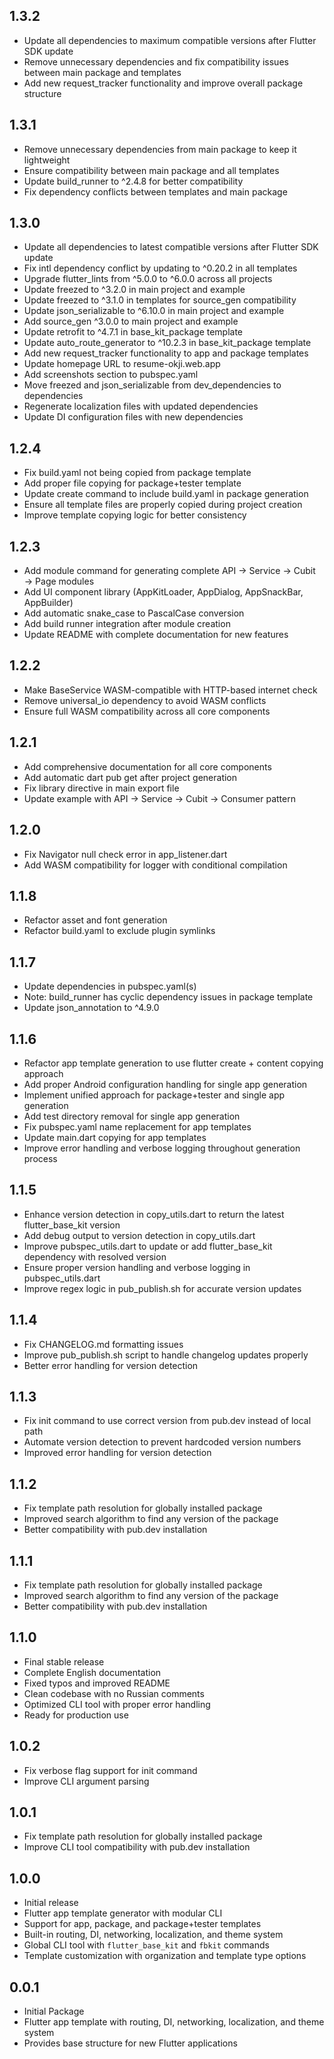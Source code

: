 ## 1.3.2

- Update all dependencies to maximum compatible versions after Flutter SDK update
- Remove unnecessary dependencies and fix compatibility issues between main package and templates
- Add new request_tracker functionality and improve overall package structure


## 1.3.1

- Remove unnecessary dependencies from main package to keep it lightweight
- Ensure compatibility between main package and all templates
- Update build_runner to ^2.4.8 for better compatibility
- Fix dependency conflicts between templates and main package


## 1.3.0

- Update all dependencies to latest compatible versions after Flutter SDK update
- Fix intl dependency conflict by updating to ^0.20.2 in all templates
- Upgrade flutter_lints from ^5.0.0 to ^6.0.0 across all projects
- Update freezed to ^3.2.0 in main project and example
- Update freezed to ^3.1.0 in templates for source_gen compatibility
- Update json_serializable to ^6.10.0 in main project and example
- Add source_gen ^3.0.0 to main project and example
- Update retrofit to ^4.7.1 in base_kit_package template
- Update auto_route_generator to ^10.2.3 in base_kit_package template
- Add new request_tracker functionality to app and package templates
- Update homepage URL to resume-okji.web.app
- Add screenshots section to pubspec.yaml
- Move freezed and json_serializable from dev_dependencies to dependencies
- Regenerate localization files with updated dependencies
- Update DI configuration files with new dependencies


## 1.2.4

- Fix build.yaml not being copied from package template
- Add proper file copying for package+tester template
- Update create command to include build.yaml in package generation
- Ensure all template files are properly copied during project creation
- Improve template copying logic for better consistency


## 1.2.3

- Add module command for generating complete API → Service → Cubit → Page modules
- Add UI component library (AppKitLoader, AppDialog, AppSnackBar, AppBuilder)
- Add automatic snake_case to PascalCase conversion
- Add build runner integration after module creation
- Update README with complete documentation for new features


## 1.2.2

- Make BaseService WASM-compatible with HTTP-based internet check
- Remove universal_io dependency to avoid WASM conflicts
- Ensure full WASM compatibility across all core components


## 1.2.1

- Add comprehensive documentation for all core components
- Add automatic dart pub get after project generation
- Fix library directive in main export file
- Update example with API → Service → Cubit → Consumer pattern


## 1.2.0

- Fix Navigator null check error in app_listener.dart
- Add WASM compatibility for logger with conditional compilation


## 1.1.8

- Refactor asset and font generation
- Refactor build.yaml to exclude plugin symlinks


## 1.1.7

- Update dependencies in pubspec.yaml(s)
- Note: build_runner has cyclic dependency issues in package template
- Update json_annotation to ^4.9.0


## 1.1.6

- Refactor app template generation to use flutter create + content copying approach
- Add proper Android configuration handling for single app generation
- Implement unified approach for package+tester and single app generation
- Add test directory removal for single app generation
- Fix pubspec.yaml name replacement for app templates
- Update main.dart copying for app templates
- Improve error handling and verbose logging throughout generation process


## 1.1.5

- Enhance version detection in copy_utils.dart to return the latest flutter_base_kit version
- Add debug output to version detection in copy_utils.dart
- Improve pubspec_utils.dart to update or add flutter_base_kit dependency with resolved version
- Ensure proper version handling and verbose logging in pubspec_utils.dart
- Improve regex logic in pub_publish.sh for accurate version updates


## 1.1.4

- Fix CHANGELOG.md formatting issues
- Improve pub_publish.sh script to handle changelog updates properly
- Better error handling for version detection

## 1.1.3

- Fix init command to use correct version from pub.dev instead of local path
- Automate version detection to prevent hardcoded version numbers
- Improved error handling for version detection

## 1.1.2

- Fix template path resolution for globally installed package
- Improved search algorithm to find any version of the package
- Better compatibility with pub.dev installation

## 1.1.1

- Fix template path resolution for globally installed package
- Improved search algorithm to find any version of the package
- Better compatibility with pub.dev installation

## 1.1.0

- Final stable release
- Complete English documentation
- Fixed typos and improved README
- Clean codebase with no Russian comments
- Optimized CLI tool with proper error handling
- Ready for production use

## 1.0.2

- Fix verbose flag support for init command
- Improve CLI argument parsing

## 1.0.1

- Fix template path resolution for globally installed package
- Improve CLI tool compatibility with pub.dev installation

## 1.0.0

- Initial release
- Flutter app template generator with modular CLI
- Support for app, package, and package+tester templates
- Built-in routing, DI, networking, localization, and theme system
- Global CLI tool with `flutter_base_kit` and `fbkit` commands
- Template customization with organization and template type options

## 0.0.1

- Initial Package
- Flutter app template with routing, DI, networking, localization, and theme system
- Provides base structure for new Flutter applications
